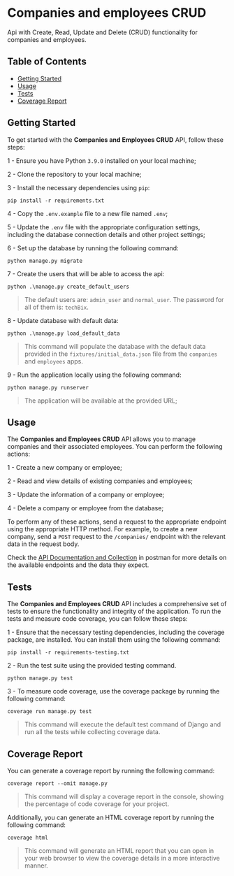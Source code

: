# Companies and employees CRUD

Api with Create, Read, Update and Delete (CRUD) functionality for companies and employees.

## Table of Contents

- [Getting Started](#getting-started)
- [Usage](#usage)
- [Tests](#tests)
- [Coverage Report](#coverage-report)

## Getting Started

To get started with the **Companies and Employees CRUD** API, follow these steps:

1 - Ensure you have Python `3.9.0` installed on your local machine;

2 - Clone the repository to your local machine;

3 - Install the necessary dependencies using `pip`:

```shell
pip install -r requirements.txt
```

4 - Copy the `.env.example` file to a new file named `.env`;

5 - Update the `.env` file with the appropriate configuration settings, including the database connection details and other project settings;

6 - Set up the database by running the following command:

```shell
python manage.py migrate
```

7 - Create the users that will be able to access the api:

```shell
python .\manage.py create_default_users
```
> The default users are: `admin_user` and `normal_user`. The password for all of them is: `techBix`.

8 - Update database with default data:

```shell
python .\manage.py load_default_data
```

> This command will populate the database with the default data provided in the `fixtures/initial_data.json` file from the `companies` and `employees` apps.

9 - Run the application locally using the following command:

```shell
python manage.py runserver
```

> The application will be available at the provided URL;

## Usage

The **Companies and Employees CRUD** API allows you to manage companies and their associated employees. You can perform the following actions:

1 - Create a new company or employee;

2 - Read and view details of existing companies and employees;

3 - Update the information of a company or employee;

4 - Delete a company or employee from the database;

To perform any of these actions, send a request to the appropriate endpoint using the appropriate HTTP method. For example, to create a new company, send a `POST` request to the `/companies/` endpoint with the relevant data in the request body.

Check the [API Documentation and Collection](https://www.postman.com/emerson-mm-filho/workspace/companies-and-employees-crud) in postman for more details on the available endpoints and the data they expect.

## Tests

The **Companies and Employees CRUD** API includes a comprehensive set of tests to ensure the functionality and integrity of the application. To run the tests and measure code coverage, you can follow these steps:

1 - Ensure that the necessary testing dependencies, including the coverage package, are installed. You can install them using the following command:

```shell
pip install -r requirements-testing.txt
```

2 - Run the test suite using the provided testing command.

```shell
python manage.py test
```

3 - To measure code coverage, use the coverage package by running the following command:

```shell
coverage run manage.py test
```

> This command will execute the default test command of Django and run all the tests while collecting coverage data.

## Coverage Report

You can generate a coverage report by running the following command:

```shell
coverage report --omit manage.py
```

> This command will display a coverage report in the console, showing the percentage of code coverage for your project.

Additionally, you can generate an HTML coverage report by running the following command:

```shell
coverage html
```

> This command will generate an HTML report that you can open in your web browser to view the coverage details in a more interactive manner.
